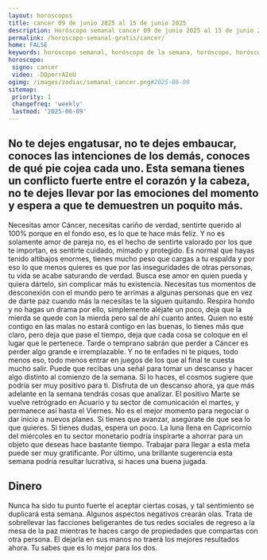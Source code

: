 ```yaml
---
layout: horoscopos
title: cancer 09 de junio 2025 al 15 de junio 2025 
description: Horóscopo semanal cancer 09 de junio 2025 al 15 de junio 2025. No te dejes engatusar, no te dejes embaucar, conoces las intenciones de los demás, conoces de qué pie cojea cada uno. Esta semana tienes un conflicto fuerte entre el corazón y la cabeza, no te dejes llevar por las emociones del momento y espera a que te demuestren un poquito más.
permalink: /horoscopo-semanal-gratis/cancer/
home: FALSE
keywords: horóscopo semanal, horóscopo de la semana, horóscopo, horóscopo gratis,horóscopos, horóscopo esperanza gracia, horoscopos cancer la semana, horóscopos gratis, Tarot, Astrologia, Zodíaco, cancer, horoscopo gratis, semanal
horoscopo:
 signo: cancer
 video: -DQpmrrAIeU
ogimg: /images/zodiac/semanal_cancer.png#2025-06-09
sitemap:
 priority: 1
 changefreq: 'weekly'
 lastmod: '2025-06-09'
---
```




## No te dejes engatusar, no te dejes embaucar, conoces las intenciones de los demás, conoces de qué pie cojea cada uno. Esta semana tienes un conflicto fuerte entre el corazón y la cabeza, no te dejes llevar por las emociones del momento y espera a que te demuestren un poquito más.

Necesitas amor Cáncer, necesitas cariño de verdad, sentirte querido al 100% porque en el fondo eso, es lo que te hace más feliz. Y no es solamente amor de pareja no, es el hecho de sentirte valorado por los que te importan, es sentirte cuidado, mimado y protegido. Es normal que hayas tenido altibajos enormes, tienes mucho peso que cargas a tu espalda y por eso lo que menos quieres es que por las inseguridades de otras personas, tu vida se acabe saturando de verdad. Busca ese amor en quien pueda y quiera dártelo, sin complicar más tu existencia. Necesitas tus momentos de desconexión con el mundo pero te arrimas a algunas personas que en vez de darte paz cuando más la necesitas te la siguen quitando. Respira hondo y no hagas un drama por ello, simplemente aléjate un poco, deja que la mierda se quede con la mierda pero sal de ahí cuanto antes. Quien no esté contigo en las malas no estará contigo en las buenas, lo tienes más que claro, pero deja que pase el tiempo, deja que cada cosa se coloque en el lugar que le pertenece. Tarde o temprano sabrán que perder a Cáncer es perder algo grande e irremplazable. Y no te enfades ni te piques, todo menos eso, todo menos entrar en juegos de los que al final te cuesta mucho salir.
Puede que recibas una señal para tomar un descanso y hacer algo distinto al comienzo de la semana. Si lo haces, el cosmos sugiere que podría ser muy positivo para ti. Disfruta de un descanso ahora, ya que más adelante en la semana tendrás cosas que analizar. El positivo Marte se vuelve retrógrado en Acuario y tu sector de comunicación el martes, y permanece así hasta el Viernes. No es el mejor momento para negociar o dar inicio a nuevos planes. Si tienes que avanzar, asegúrate de que sea lo que quieres. Si tienes dudas, espera un poco. 
La luna llena en Capricornio del miércoles en tu sector monetario podría inspirarte a ahorrar para un objeto que deseas hace bastante tiempo. Trabajar para llegar a esta meta puede ser muy gratificante. Por último, una brillante sugerencia esta semana podría resultar lucrativa, si haces una buena jugada.

## Dinero

Nunca ha sido tu punto fuerte el aceptar ciertas cosas, y tal sentimiento se duplicará esta semana. Algunos aspectos negativos crearán olas. Trata de sobrellevar las facciones beligerantes de tus redes sociales de regreso a la mesa de la paz mientras te haces cargo de propiedades que compartas con otra persona.  El dejarla en sus manos no traerá los mejores resultados ahora. Tu sabes que es lo mejor para los dos.